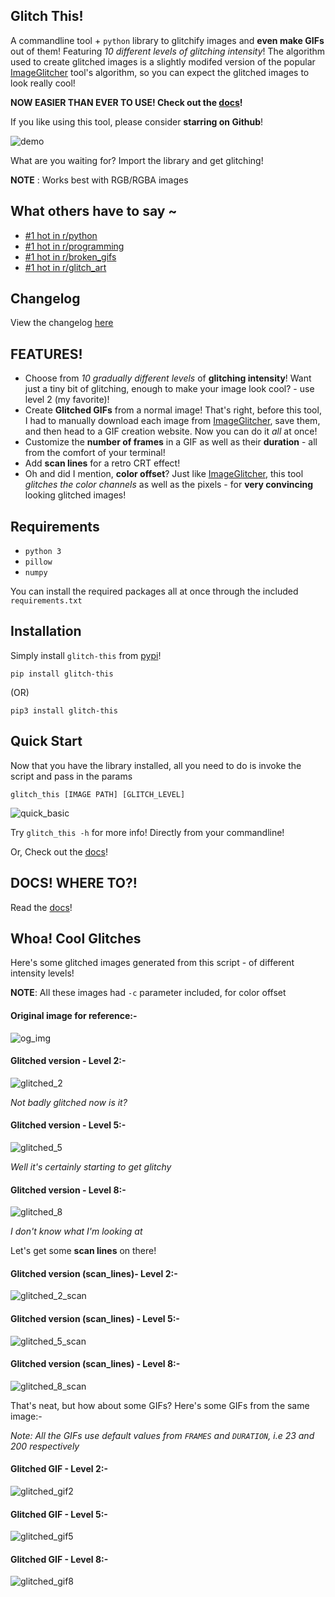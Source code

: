 ## Glitch This!
A commandline tool + `python` library to glitchify images and **even make GIFs** out of them!
Featuring *10 different levels of glitching intensity*! The algorithm used to create glitched images is a slightly modifed version of the popular [ImageGlitcher](https://www.airtightinteractive.com/demos/js/imageglitcher/) tool's algorithm, so you can expect the glitched images to look really cool!

**NOW EASIER THAN EVER TO USE! Check out the [docs](https://github.com/TotallyNotChase/glitch-this/wiki/Documentation)!**

If you like using this tool, please consider **starring on Github**!

![demo](https://github.com/TotallyNotChase/glitch-this/blob/master/example/glitched2.gif)

What are you waiting for? Import the library and get glitching!

**NOTE** : Works best with RGB/RGBA images

## What others have to say ~
* [#1 hot in r/python](https://www.reddit.com/r/Python/comments/f7taiy/my_python_imagegif_glitching_library_is_now_on/)
* [#1 hot in r/programming](https://www.reddit.com/r/programming/comments/f7q2q3/i_made_a_commandline_script_to_make_glitched/)
* [#1 hot in r/broken_gifs](https://www.reddit.com/r/brokengifs/comments/f7pyqw/i_made_a_commandline_script_to_make_glitched_gifs/)
* [#1 hot in r/glitch_art](https://www.reddit.com/r/glitch_art/comments/f7q0hc/i_made_a_script_to_make_glitched_images_and_gifs/)

## Changelog
View the changelog [here](https://github.com/TotallyNotChase/glitch-this/blob/master/CHANGELOG.md)

## FEATURES!
* Choose from *10 gradually different levels* of **glitching intensity**!
  Want just a tiny bit of glitching, enough to make your image look cool? - use level 2 (my favorite)!
* Create **Glitched GIFs** from a normal image!
  That's right, before this tool, I had to manually download each image from [ImageGlitcher](https://www.airtightinteractive.com/demos/js/imageglitcher/), save them, and then head to a GIF creation website.
  Now you can do it *all* at once!
* Customize the **number of frames** in a GIF as well as their **duration** - all from the comfort of your terminal!
* Add **scan lines** for a retro CRT effect!
* Oh and did I mention, **color offset**? Just like [ImageGlitcher](https://www.airtightinteractive.com/demos/js/imageglitcher/), this tool *glitches the color channels* as well as the pixels - for **very convincing** looking glitched images!

## Requirements
* `python 3`
* `pillow`
* `numpy`

You can install the required packages all at once through the included `requirements.txt`
## Installation

Simply install `glitch-this` from [pypi](https://pypi.org/project/glitch-this/)!

```
pip install glitch-this
```

(OR)

```
pip3 install glitch-this
```

## Quick Start

Now that you have the library installed, all you need to do is invoke the script and pass in the params

`glitch_this [IMAGE PATH] [GLITCH_LEVEL]`

![quick_basic](https://github.com/TotallyNotChase/glitch-this/blob/master/example/basic_command.gif)

Try `glitch_this -h` for more info! Directly from your commandline!

Or, Check out the [docs](https://github.com/TotallyNotChase/glitch-this/wiki/Documentation/)!

## DOCS! WHERE TO?!

Read the [docs](https://github.com/TotallyNotChase/glitch-this/wiki/Documentation/)!

## Whoa! Cool Glitches
Here's some glitched images generated from this script - of different intensity levels!

**NOTE**: All these images had `-c` parameter included, for color offset

#### Original image for reference:-

![og_img](https://github.com/TotallyNotChase/glitch-this/blob/master/example/source.png)

#### Glitched version - Level 2:-

![glitched_2](https://github.com/TotallyNotChase/glitch-this/blob/master/example/glitched2.png)

*Not badly glitched now is it?*

#### Glitched version - Level 5:-

![glitched_5](https://github.com/TotallyNotChase/glitch-this/blob/master/example/glitched5.png)

*Well it's certainly starting to get glitchy*

#### Glitched version - Level 8:-

![glitched_8](https://github.com/TotallyNotChase/glitch-this/blob/master/example/glitched8.png)

*I don't know what I'm looking at*

Let's get some **scan lines** on there!

#### Glitched version (scan_lines)- Level 2:-

![glitched_2_scan](https://github.com/TotallyNotChase/glitch-this/blob/master/example/glitched2scan.png)

#### Glitched version (scan_lines) - Level 5:-

![glitched_5_scan](https://github.com/TotallyNotChase/glitch-this/blob/master/example/glitched5scan.png)

#### Glitched version (scan_lines) - Level 8:-

![glitched_8_scan](https://github.com/TotallyNotChase/glitch-this/blob/master/example/glitched8scan.png)

That's neat, but how about some GIFs? Here's some GIFs from the same image:-

*Note: All the GIFs use default values from `FRAMES` and `DURATION`, i.e 23 and 200 respectively*

#### Glitched GIF - Level 2:-

![glitched_gif2](https://github.com/TotallyNotChase/glitch-this/blob/master/example/glitched2.gif)

#### Glitched GIF - Level 5:-

![glitched_gif5](https://github.com/TotallyNotChase/glitch-this/blob/master/example/glitched5.gif)

#### Glitched GIF - Level 8:-

![glitched_gif8](https://github.com/TotallyNotChase/glitch-this/blob/master/example/glitched8.gif)
